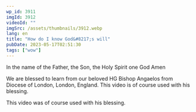 ```yaml
---
wp_id: 3911
imgId: 3912
videoId: ""
imgSrc: /assets/thumbnails/3912.webp
lang: en
title: "How do I know God&#8217;s will"
pubDate: 2023-05-17T02:51:30
tags: ["wow"]
---
```


<p>In the name of the Father, the Son, the Holy Spirit one God Amen</p>
<p>We are blessed to learn from our beloved HG Bishop Angaelos from Diocese of London, London, England. This video is of course used with his blessing.</p>
<p>This video was of course used with his blessing.</p>
